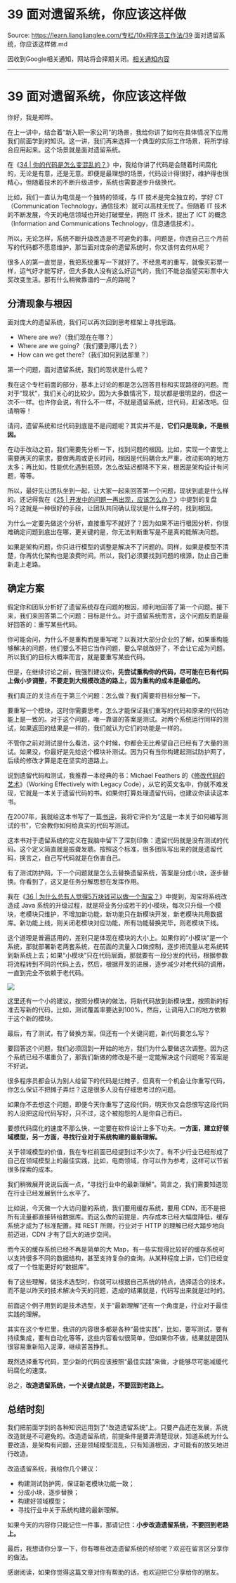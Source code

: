 # 39 面对遗留系统，你应该这样做 

Source: https://learn.lianglianglee.com/专栏/10x程序员工作法/39 面对遗留系统，你应该这样做.md

因收到Google相关通知，网站将会择期关闭。[相关通知内容](https://lumendatabase.org/notices/44265620)

---

# 39 面对遗留系统，你应该这样做

你好，我是郑晔。

在上一讲中，结合着“新入职一家公司”的场景，我给你讲了如何在具体情况下应用我们前面学到的知识。这一讲，我们再来选择一个典型的实际工作场景，将所学综合应用起来。这个场景就是面对遗留系统。

在《[34 | 你的代码是怎么变混乱的？](http://time.geekbang.org/column/article/87845)》中，我给你讲了代码是会随着时间腐化的，无论是有意，还是无意。即便是最理想的场景，代码设计得很好，维护得也很精心，但随着技术的不断升级进步，系统也需要逐步升级换代。

比如，我们一直认为电信是一个独特的领域，与 IT 技术是完全独立的，学好 CT（Communication Technology，通信技术）就可以高枕无忧了。但随着 IT 技术的不断发展，今天的电信领域也开始打破壁垒，拥抱 IT 技术，提出了 ICT 的概念（Information and Communications Technology，信息通信技术）。

所以，无论怎样，系统不断升级改造是不可避免的事。问题是，你连自己三个月前写的代码都不愿意维护，那当面对庞杂的遗留系统时，你又该何去何从呢？

很多人的第一直觉是，我把系统重写一下就好了。不经思考的重写，就像买彩票一样，运气好才能写好，但大多数人没有这么好运气的，我们不能总指望买彩票中大奖改变生活。那有什么稍微靠谱的一点的路呢？

## 分清现象与根因

面对庞大的遗留系统，我们可以再次回到思考框架上寻找思路。

* Where are we?（我们现在在哪？）
* Where are we going?（我们要到哪儿去？）
* How can we get there?（我们如何到达那里？）

第一个问题，面对遗留系统，我们的现状是什么呢？

我在这个专栏前面的部分，基本上讨论的都是怎么回答目标和实现路径的问题。而对于“现状”，我们关心的比较少。因为大多数情况下，现状都是很明显的，但这一次不一样。也许你会说，有什么不一样，不就是遗留系统，烂代码，赶紧改吧。但请稍等！

请问，遗留系统和烂代码到底是不是问题呢？其实并不是，**它们只是现象，不是根因。**

在动手改动之前，我们需要先分析一下，找到问题的根因。比如，实现一个直觉上需要两天的需求，要做两周或更长时间，根因是代码耦合太严重，改动影响的地方太多；再比如，性能优化遇到瓶颈，怎么改延迟都降不下来，根因是架构设计有问题，等等。

所以，最好先让团队坐到一起，让大家一起来回答第一个问题，现状到底是什么样的。还记得我在《[25 | 开发中的问题一再出现，应该怎么办？](http://time.geekbang.org/column/article/83841)》中提到的复盘吗？这就是一种很好的手段，让团队共同确认现状是什么样子的，找到根因。

为什么一定要先做这个分析，直接重写不就好了？因为如果不进行根因分析，你很难确定问题到底出在哪，更关键的是，你无法判断重写是不是真的能解决问题。

如果是架构问题，你只进行模型的调整是解决不了问题的。同样，如果是模型不清楚，你再优化架构也是浪费时间。所以，我们必须要找到问题的根源，防止自己重新走上老路。

## 确定方案

假定你和团队分析好了遗留系统存在问题的根因，顺利地回答了第一个问题。接下来，我们来回答第二个问题：目标是什么。对于遗留系统而言，这个问题反而是最好回答的：重写某些代码。

你可能会问，为什么不是重构而是重写呢？以我对大部分企业的了解，如果重构能够解决的问题，他们要么不把它当作问题，要么早就改好了，不会让它成为问题。所以我们的目标大概率而言，就是要重写某些代码。

但是，在继续讨论之前，我强烈建议你，**先尝试重构你的代码，尽可能在已有代码上做小步调整，不要走到大规模改造的路上，因为重构的成本是最低的。**

我们真正的关注点在于第三个问题：怎么做？我们需要将目标分解一下。

要重写一个模块，这时你需要思考，怎么才能保证我们重写的代码和原来的代码功能上是一致的。对于这个问题，唯一靠谱的答案是测试。对两个系统运行同样的测试，如果返回的结果是一样的，我们就认为它们的功能是一样的。

不管你之前对测试是什么看法，这个时候，你都会无比希望自己已经有了大量的测试。如果没，你最好是先给这个模块补测试。因为只有当你构建起测试防护网了，后续的修改才算是走在坚实的道路上。

说到遗留代码和测试，我推荐一本经典的书：Michael Feathers 的《[修改代码的艺术](http://book.douban.com/subject/2248759/)》（Working Effectively with Legacy Code），从它的英文名中，你就不难发现，它就是一本关于遗留代码的书。如果你打算处理遗留代码，也建议你读读这本书。

在2007年，我就给这本书写了一篇[书评](http://book.douban.com/review/1226942/)，我将它评价为“这是一本关于如何编写测试的书”，它会教你如何给真实的代码写测试。

这本书对于遗留系统的定义在我脑中留下了深刻印象：遗留代码就是没有测试的代码。这个定义简直就是振聋发聩。按照这个标准，很多团队写出来的就是遗留代码，换言之，自己写代码就是在伤害自己。

有了测试防护网，下一个问题就是怎么去替换遗留系统，答案是分成小块，逐步替换。你看到了，这又是任务分解思想在发挥作用。

我在《[36 | 为什么总有人觉得5万块钱可以做一个淘宝？](http://time.geekbang.org/column/article/88764)》中提到，淘宝将系统改造成 Java 系统的升级过程，就是将业务分成若干的小模块，每次只升级一个模块，老模块只维护，不增加新功能，新功能只在新模块开发，新老模块共用数据库。新功能上线，则关闭老模块对应功能，所有功能替换完毕，则老模块下线。

这个道理是普遍适用的，差别只是体现在模块的大小上。如果你的“小模块”是一个系统，那就部署新老两套系统，在前面的流量入口做控制，逐步把流量从老系统转到新系统上去；如果“小模块”只在代码层面，那就要有一段分发的代码，根据参数将流程转到不同的代码上去，然后，根据开发的进展，逐步减少对老代码的调用，一直到完全不依赖于老代码。

![](assets/e22b505986f241d084b6a9cab173f7a5.jpg)

这里还有一个小的建议，按照分模块的做法，将新代码放到新模块里，按照新的标准去写新的代码，比如，测试覆盖率要达到100%，然后，让调用入口的地方依赖于这个新的模块。

最后，有了测试，有了替换方案，但还有一个关键问题，新代码要怎么写？

要回答这个问题，我们必须回到一开始的地方，我们为什么要做这次调整。因为这个系统已经不堪重负了，那我们新做的修改是不是一定能解决这个问题呢？答案是不好说。

很多程序员都会认为别人给留下的代码是烂摊子，但真有一个机会让你重写代码，你怎么保证不把摊子弄烂？这是很多人没有仔细思考过的问题。

如果你不去想这个问题，即便今天你重写了这段代码，明天你又会怨恨写这段代码的人没把这段代码写好，只不过，这个被抱怨的人是你自己而已。

要想代码腐化的速度不那么快，一定要在软件设计上多下功夫。**一方面，建立好领域模型，另一方面，寻找行业对于系统构建的最新理解。**

关于领域模型的价值，我在专栏前面已经提到过不少次了。有不少行业已经形成了自己在领域模型上的最佳实践，比如，电商领域，你可以作为参考，这样可以节省很多探索的成本。

我们稍微展开说说后面一点，“寻找行业中的最新理解”。简言之，我们需要知道现在行业已经发展到什么水平了。

比如说，今天做一个大访问量的系统，我们要用缓存系统，要用 CDN，而不是把所有流量都直接转给数据库。而这么做的前提是，内存成本已经大幅度降低，缓存系统才成为了标准配置。拜 REST 所赐，行业对于 HTTP 的理解已经大踏步地向前迈进，CDN 才有了巨大的进步空间。

而今天的缓存系统已经不再是简单的大 Map，有一些实现得比较好的缓存系统可以支持很多不同的数据结构，甚至支持复杂的查询。从某种程度上讲，它们已经变成了一个性能更好的“数据库”。

有了这些理解，做技术选型时，你就可以根据自己系统的特点，选择适合的技术，而不是以昨天的技术解决今天的问题，造成的结果就是，代码写出来就是过时的。

前面这个例子用到的是技术选型，关于“最新理解”还有一个角度是，行业对于最佳实践的理解。

其实在这个专栏里，我讲的内容很多都是各种“最佳实践”，比如，要写测试，要有持续集成，要有自动化等等，这些内容看似很简单，但如果你不做，结果就是团队很容易重新陷入泥潭，继续苦苦挣扎。

既然选择重写代码，至少新的代码应该按照“最佳实践”来做，才能够尽可能减缓代码腐化的速度。

总之，**改造遗留系统，一个关键点就是，不要回到老路上。**

## 总结时刻

我们把前面学到的各种知识运用到了“改造遗留系统”上。只要产品还在发展，系统改造就是不可避免的。改造遗留系统，前提条件是要弄清楚现状，知道系统为什么要改造，是架构有问题，还是领域模型混乱，只有知道根因，才可能有的放矢地进行改造。

改造遗留系统，我给你几个建议：

* 构建测试防护网，保证新老模块功能一致；
* 分成小块，逐步替换；
* 构建好领域模型；
* 寻找行业中关于系统构建的最新理解。

如果今天的内容你只能记住一件事，那请记住：**小步改造遗留系统，不要回到老路上。**

最后，我想请你分享一下，你有哪些改造遗留系统的经验呢？欢迎在留言区分享你的做法。

感谢阅读，如果你觉得这篇文章对你有帮助的话，也欢迎把它分享给你的朋友。